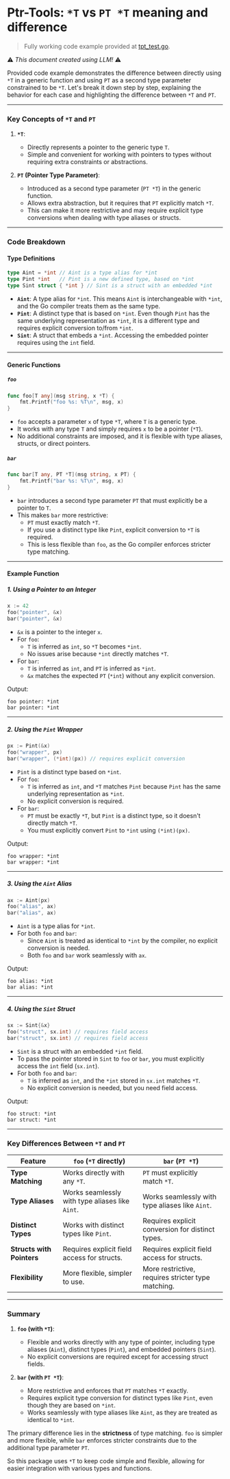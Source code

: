 # Ptr-Tools: `*T` vs `PT *T` meaning and difference

> Fully working code example provided at [tpt_test.go](../examples/tpt_test.go).

⚠️ _This document created using LLM!_ ⚠️

Provided code example demonstrates the difference between directly using `*T` in a generic function and using `PT` as a
second type parameter constrained to be `*T`. Let's break it down step by step, explaining the behavior for each case
and highlighting the difference between `*T` and `PT`.

---

### **Key Concepts of `*T` and `PT`**

1. **`*T`**:
    - Directly represents a pointer to the generic type `T`.
    - Simple and convenient for working with pointers to types without requiring extra constraints or abstractions.

2. **`PT` (Pointer Type Parameter)**:
    - Introduced as a second type parameter (`PT *T`) in the generic function.
    - Allows extra abstraction, but it requires that `PT` explicitly match `*T`.
    - This can make it more restrictive and may require explicit type conversions when dealing with type aliases or
      structs.

---

### **Code Breakdown**

#### **Type Definitions**

```go
type Aint = *int // Aint is a type alias for *int
type Pint *int   // Pint is a new defined type, based on *int
type Sint struct { *int } // Sint is a struct with an embedded *int
```

- **`Aint`**: A type alias for `*int`. This means `Aint` is interchangeable with `*int`, and the Go compiler treats them
  as the same type.
- **`Pint`**: A distinct type that is based on `*int`. Even though `Pint` has the same underlying representation as
  `*int`, it is a different type and requires explicit conversion to/from `*int`.
- **`Sint`**: A struct that embeds a `*int`. Accessing the embedded pointer requires using the `int` field.

---

#### **Generic Functions**

##### **`foo`**

```go
func foo[T any](msg string, x *T) {
    fmt.Printf("foo %s: %T\n", msg, x)
}
```

- `foo` accepts a parameter `x` of type `*T`, where `T` is a generic type.
- It works with any type `T` and simply requires `x` to be a pointer (`*T`).
- No additional constraints are imposed, and it is flexible with type aliases, structs, or direct pointers.

##### **`bar`**

```go
func bar[T any, PT *T](msg string, x PT) {
    fmt.Printf("bar %s: %T\n", msg, x)
}
```

- `bar` introduces a second type parameter `PT` that must explicitly be a pointer to `T`.
- This makes `bar` more restrictive:
    - `PT` must exactly match `*T`.
    - If you use a distinct type like `Pint`, explicit conversion to `*T` is required.
    - This is less flexible than `foo`, as the Go compiler enforces stricter type matching.

---

#### **Example Function**

##### **1. Using a Pointer to an Integer**

```go
x := 42
foo("pointer", &x)
bar("pointer", &x)
```

- `&x` is a pointer to the integer `x`.
- For `foo`:
    - `T` is inferred as `int`, so `*T` becomes `*int`.
    - No issues arise because `*int` directly matches `*T`.
- For `bar`:
    - `T` is inferred as `int`, and `PT` is inferred as `*int`.
    - `&x` matches the expected `PT` (`*int`) without any explicit conversion.

Output:

```
foo pointer: *int
bar pointer: *int
```

---

##### **2. Using the `Pint` Wrapper**

```go
px := Pint(&x)
foo("wrapper", px)
bar("wrapper", (*int)(px)) // requires explicit conversion
```

- `Pint` is a distinct type based on `*int`.
- For `foo`:
    - `T` is inferred as `int`, and `*T` matches `Pint` because `Pint` has the same underlying representation as `*int`.
    - No explicit conversion is required.
- For `bar`:
    - `PT` must be exactly `*T`, but `Pint` is a distinct type, so it doesn't directly match `*T`.
    - You must explicitly convert `Pint` to `*int` using `(*int)(px)`.

Output:

```
foo wrapper: *int
bar wrapper: *int
```

---

##### **3. Using the `Aint` Alias**

```go
ax := Aint(px)
foo("alias", ax)
bar("alias", ax)
```

- `Aint` is a type alias for `*int`.
- For both `foo` and `bar`:
    - Since `Aint` is treated as identical to `*int` by the compiler, no explicit conversion is needed.
    - Both `foo` and `bar` work seamlessly with `ax`.

Output:

```
foo alias: *int
bar alias: *int
```

---

##### **4. Using the `Sint` Struct**

```go
sx := Sint{&x}
foo("struct", sx.int) // requires field access
bar("struct", sx.int) // requires field access
```

- `Sint` is a struct with an embedded `*int` field.
- To pass the pointer stored in `Sint` to `foo` or `bar`, you must explicitly access the `int` field (`sx.int`).
- For both `foo` and `bar`:
    - `T` is inferred as `int`, and the `*int` stored in `sx.int` matches `*T`.
    - No explicit conversion is needed, but you need field access.

Output:

```
foo struct: *int
bar struct: *int
```

---

### **Key Differences Between `*T` and `PT`**

| Feature                   | `foo` (`*T` directly)                           | `bar` (`PT *T`)                                    |
|---------------------------|-------------------------------------------------|----------------------------------------------------|
| **Type Matching**         | Works directly with any `*T`.                   | `PT` must explicitly match `*T`.                   |
| **Type Aliases**          | Works seamlessly with type aliases like `Aint`. | Works seamlessly with type aliases like `Aint`.    |
| **Distinct Types**        | Works with distinct types like `Pint`.          | Requires explicit conversion for distinct types.   |
| **Structs with Pointers** | Requires explicit field access for structs.     | Requires explicit field access for structs.        |
| **Flexibility**           | More flexible, simpler to use.                  | More restrictive, requires stricter type matching. |

---

### **Summary**

1. **`foo` (with `*T`)**:
    - Flexible and works directly with any type of pointer, including type aliases (`Aint`), distinct types (`Pint`),
      and embedded pointers (`Sint`).
    - No explicit conversions are required except for accessing struct fields.

2. **`bar` (with `PT *T`)**:
    - More restrictive and enforces that `PT` matches `*T` exactly.
    - Requires explicit type conversion for distinct types like `Pint`, even though they are based on `*int`.
    - Works seamlessly with type aliases like `Aint`, as they are treated as identical to `*int`.

The primary difference lies in the **strictness** of type matching. `foo` is simpler and more flexible, while `bar`
enforces stricter constraints due to the additional type parameter `PT`.

So this package uses `*T` to keep code simple and flexible, allowing for easier integration with various types and
functions.
